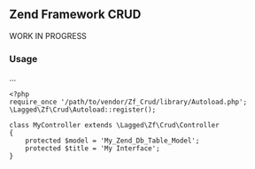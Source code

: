 ## Zend Framework CRUD 

WORK IN PROGRESS

### Usage

...

    <?php
    require_once '/path/to/vendor/Zf_Crud/library/Autoload.php';
    \Lagged\Zf\Crud\Autoload::register();

    class MyController extends \Lagged\Zf\Crud\Controller
    {
        protected $model = 'My_Zend_Db_Table_Model';
        protected $title = 'My Interface';
    }

